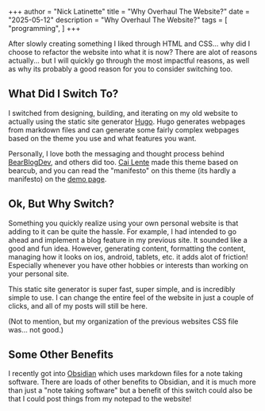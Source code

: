 +++
author = "Nick Latinette"
title = "Why Overhaul The Website?"
date = "2025-05-12"
description = "Why Overhaul The Website?"
tags = [
    "programming",
]
+++

After slowly creating something I liked through HTML and CSS... why did I choose to refactor the website into what it is now? There are alot of reasons actually... but I will quickly go through the most impactful reasons, as well as why its probably a good reason for you to consider switching too.

## What Did I Switch To?

I switched from designing, building, and iterating on my old website to actually using the static site generator [Hugo](https://gohugo.io/). Hugo generates webpages from markdown files and can generate some fairly complex webpages based on the theme you use and what features you want. 

Personally, I love both the messaging and thought process behind [BearBlogDev](https://bearblog.dev/), and others did too. [Cai Lente](https://lente.dev/en) made this theme based on bearcub, and you can read the "manifesto" on this theme (its hardly a manifesto) on the [demo page](https://clente.github.io/hugo-bearcub/).

## Ok, But Why Switch?

Something you quickly realize using your own personal website is that adding to it can be quite the hassle. For example, I had intended to go ahead and implement a blog feature in my previous site. It sounded like a good and fun idea. However, generating content, formatting the content, managing how it looks on ios, android, tablets, etc. it adds alot of friction! Especially whenever you have other hobbies or interests than working on your personal site.

This static site generator is super fast, super simple, and is incredibly simple to use. I can change the entire feel of the website in just a couple of clicks, and all of my posts will still be here.

(Not to mention, but my organization of the previous websites CSS file was... not good.)

## Some Other Benefits

I recently got into [Obsidian](https://obsidian.md/) which uses markdown files for a note taking software. There are loads of other benefits to Obsidian, and it is much more than just a "note taking software" but a benefit of this switch could also be that I could post things from my notepad to the website! 